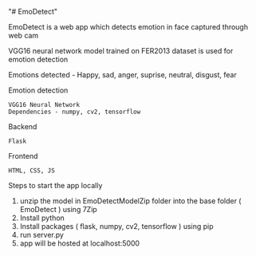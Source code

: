 "# EmoDetect" 

EmoDetect is a web app which detects emotion in face captured through web cam

VGG16 neural network model trained on FER2013 dataset is used for emotion detection

Emotions detected - Happy, sad, anger, suprise, neutral, disgust, fear

Emotion detection

    VGG16 Neural Network
    Dependencies - numpy, cv2, tensorflow

Backend

    Flask

Frontend

    HTML, CSS, JS

Steps to start the app locally

1) unzip the model in EmoDetectModelZip folder into the base folder ( EmoDetect ) using 7Zip
2) Install python
3) Install packages ( flask, numpy, cv2, tensorflow ) using pip
4) run server.py
5) app will be hosted at localhost:5000 

